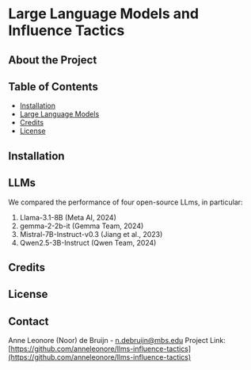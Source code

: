 # Large Language Models and Influence Tactics

## About the Project

## Table of Contents 

- [Installation](#installation)
- [Large Language Models](#LLMs)
- [Credits](#credits)
- [License](#license)

## Installation

## LLMs
We compared the performance of four open-source LLms, in particular:
1. Llama-3.1-8B (Meta AI, 2024)
2. gemma-2-2b-it (Gemma Team, 2024)
3. Mistral-7B-Instruct-v0.3 (Jiang et al., 2023)
4. Qwen2.5-3B-Instruct (Qwen Team, 2024)

## Credits

## License


## Contact
Anne Leonore (Noor) de Bruijn - n.debruijn@mbs.edu
Project Link: [https://github.com/anneleonore/llms-influence-tactics](https://github.com/anneleonore/llms-influence-tactics)
